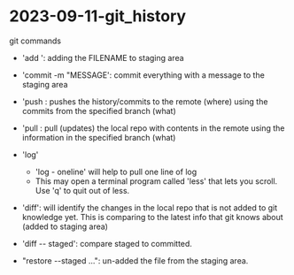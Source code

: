# 2023-09-11-git_history

git commands
 - 'add <FILENAME>': adding the FILENAME to staging area
 - 'commit -m "MESSAGE': commit everything with a message to the staging area
 - 'push <WHERE> <WHAT>: pushes the history/commits to the remote (where) using the commits from the specified branch (what)
 - 'pull <WHERE> <WHAT>: pull (updates) the local repo with contents in the remote using the information in the specified branch (what)
 - 'log'
    -  'log - oneline' will help to pull one line of log
    - This may open a terminal program called 'less' that lets you scroll. Use 'q' to quit out of less.

- 'diff': will identify the changes in the local repo that is not added to git knowledge yet. This is comparing to the latest info that git knows about (added to staging area)
- 'diff -- staged': compare staged to committed. 
- "restore --staged <file>...": un-added the file from the staging area.
